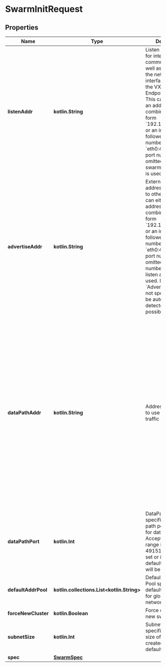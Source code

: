 # SwarmInitRequest

## Properties

| Name                | Type                                             | Description                                                                                                                                                                                                                                                                                                                                                                                             | Notes                                                                                                                                                                                                                                                                                                                                                                                                                                                                                                         |
|---------------------|--------------------------------------------------|---------------------------------------------------------------------------------------------------------------------------------------------------------------------------------------------------------------------------------------------------------------------------------------------------------------------------------------------------------------------------------------------------------|---------------------------------------------------------------------------------------------------------------------------------------------------------------------------------------------------------------------------------------------------------------------------------------------------------------------------------------------------------------------------------------------------------------------------------------------------------------------------------------------------------------|
| **listenAddr**      | **kotlin.String**                                | Listen address used for inter-manager communication, as well as determining the networking interface used for the VXLAN Tunnel Endpoint (VTEP). This can either be an address/port combination in the form &#x60;192.168.1.1:4567&#x60;, or an interface followed by a port number, like &#x60;eth0:4567&#x60;. If the port number is omitted, the default swarm listening port is used.                | [optional]                                                                                                                                                                                                                                                                                                                                                                                                                                                                                                    |
| **advertiseAddr**   | **kotlin.String**                                | Externally reachable address advertised to other nodes. This can either be an address/port combination in the form &#x60;192.168.1.1:4567&#x60;, or an interface followed by a port number, like &#x60;eth0:4567&#x60;. If the port number is omitted, the port number from the listen address is used. If &#x60;AdvertiseAddr&#x60; is not specified, it will be automatically detected when possible. | [optional]                                                                                                                                                                                                                                                                                                                                                                                                                                                                                                    |
| **dataPathAddr**    | **kotlin.String**                                | Address or interface to use for data path traffic (format: &#x60;&lt;ip                                                                                                                                                                                                                                                                                                                                 | interface&gt;&#x60;), for example,  &#x60;192.168.1.1&#x60;, or an interface, like &#x60;eth0&#x60;. If &#x60;DataPathAddr&#x60; is unspecified, the same address as &#x60;AdvertiseAddr&#x60; is used.  The &#x60;DataPathAddr&#x60; specifies the address that global scope network drivers will publish towards other  nodes in order to reach the containers running on this node. Using this parameter it is possible to separate the container data traffic from the management traffic of the cluster. |  [optional] |
| **dataPathPort**    | **kotlin.Int**                                   | DataPathPort specifies the data path port number for data traffic. Acceptable port range is 1024 to 49151. if no port is set or is set to 0, default port 4789 will be used.                                                                                                                                                                                                                            | [optional]                                                                                                                                                                                                                                                                                                                                                                                                                                                                                                    |
| **defaultAddrPool** | **kotlin.collections.List&lt;kotlin.String&gt;** | Default Address Pool specifies default subnet pools for global scope networks.                                                                                                                                                                                                                                                                                                                          | [optional]                                                                                                                                                                                                                                                                                                                                                                                                                                                                                                    |
| **forceNewCluster** | **kotlin.Boolean**                               | Force creation of a new swarm.                                                                                                                                                                                                                                                                                                                                                                          | [optional]                                                                                                                                                                                                                                                                                                                                                                                                                                                                                                    |
| **subnetSize**      | **kotlin.Int**                                   | SubnetSize specifies the subnet size of the networks created from the default subnet pool.                                                                                                                                                                                                                                                                                                              | [optional]                                                                                                                                                                                                                                                                                                                                                                                                                                                                                                    |
| **spec**            | [**SwarmSpec**](SwarmSpec.md)                    |                                                                                                                                                                                                                                                                                                                                                                                                         | [optional]                                                                                                                                                                                                                                                                                                                                                                                                                                                                                                    |



